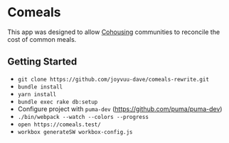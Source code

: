 # Comeals

This app was designed to allow
[Cohousing](https://en.wikipedia.org/wiki/Cohousing) communities to reconcile
the cost of common meals.

## Getting Started

- `git clone https://github.com/joyvuu-dave/comeals-rewrite.git`
- `bundle install`
- `yarn install`
- `bundle exec rake db:setup`
- Configure project with `puma-dev` (https://github.com/puma/puma-dev)
- `./bin/webpack --watch --colors --progress`
- `open https://comeals.test/`
- `workbox generateSW workbox-config.js`
